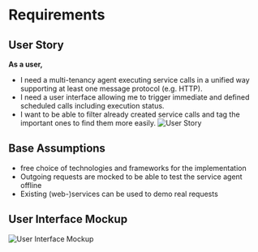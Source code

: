 # Requirements

## User Story
**As a user,**
- I need a multi-tenancy agent executing service calls in a unified way supporting at least one message protocol (e.g. HTTP).
- I need a user interface allowing me to trigger immediate and defined scheduled calls including execution status.
- I want to be able to filter already created service calls and tag the important ones to find them more easily.
![User Story](./user-story.jpg)



## Base Assumptions 
- free choice of technologies and frameworks for the implementation
- Outgoing requests are mocked to be able to test the service agent offline
- Existing (web-)services can be used to demo real requests


## User Interface Mockup
![User Interface Mockup](./user-interface-mockup.jpg)
